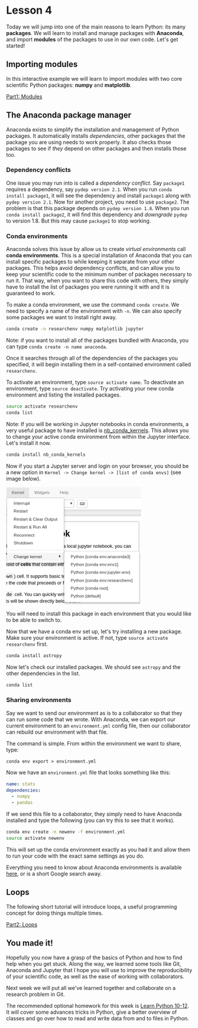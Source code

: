 # Lesson 4
Today we will jump into one of the main reasons to learn Python: its many **packages**. We will learn to install and manage packages with **Anaconda**, and import **modules** of the packages to use in our own code. Let's get started!

## Importing modules
In this interactive example we will learn to import modules with two core scientific Python packages: **numpy** and **matplotlib**.

[Part1: Modules](https://mybinder.org/v2/gh/cjtu/sci_coding/master?filepath=lessons%2Flesson4%2Fdata%2F1_Modules.ipynb)

## The Anaconda package manager
Anaconda exists to simplify the installation and management of Python packages. It automatically installs *dependencies*, other packages that the package you are using needs to work properly. It also checks those packages to see if *they* depend on other packages and then installs those too.

### Dependency conflicts
One issue you may run into is called a *dependency conflict*. Say `package1` requires a dependency, say `pydep version 2.1`. When you run `conda install package1`, it will see the dependency and install `package1` along with `pydep version 2.1`. Now for another project, you need to use `package2`. The problem is that this package depends on `pydep version 1.8`. When you run `conda install package2`, it will find this dependency and *downgrade* `pydep` to version 1.8. But this may cause `package1` to stop working.

### Conda environments
Anaconda solves this issue by allow us to create *virtual environments* call **conda environments**. This is a special installation of Anaconda that you can install specific packages to while keeping it separate from your other packages. This helps avoid dependency conflicts, and can allow you to keep your scientific code to the minimum number of packages necessary to run it. That way, when you want to share this code with others, they simply have to install the list of packages you were running it with and it is guaranteed to work.

To make a conda environment, we use the command `conda create`. We need to specify a name of the environment with `-n`. We can also specify some packages we want to install right away.

```bash
conda create -n researchenv numpy matplotlib jupyter
```

Note: if you want to install all of the packages bundled with Anaconda, you can type `conda create -n name anaconda`.

Once it searches through all of the dependencies of the packages you specified, it will begin installing them in a self-contained environment called `researchenv`.

To activate an environment, type `source activate name`. To deactivate an environment, type `source deactivate`. Try activating your new conda environment and listing the installed packages. 

```bash
source activate researchenv
conda list
```

Note: If you will be working in Jupyter notebooks in conda environments, a very useful package to have installed is [nb_conda_kernels](https://github.com/Anaconda-Platform/nb_conda_kernels). This allows you to change your active conda environment from within the Jupyter interface. Let's install it now.

```bash
conda install nb_conda_kernels
```

Now if you start a Jupyter server and login on your browser, you should be a new option in `Kernel -> Change kernel -> [list of conda envs]` (see image below).

![nb_conda_kernels](./data/nb_conda_kernels.png)

You will need to install this package in each environment that you would like to be able to switch to.

Now that we have a conda env set up, let's try installing a new package. Make sure your environment is active. If not, type `source activate researchenv` first.

```bash
conda install astropy
```

Now let's check our installed packages. We should see `astropy` and the other dependencies in the list.
```bash
conda list
```

### Sharing environments
Say we want to send our environment as is to a collaborator so that they can run some code that we wrote. With Anaconda, we can export our current environment to an `environment.yml` config file, then our collaborator can rebuild our environment with that file.

The command is simple. From within the environment we want to share, type:
```
conda env export > environment.yml
```

Now we have an `environment.yml` file that looks something like this:
```yaml
name: stats
dependencies:
  - numpy
  - pandas
```

If we send this file to a collaborator, they simply need to have Anaconda installed and type the following (you can try this to see that it works).
```bash
conda env create -n newenv -f environment.yml
source activate newenv
```

This will set up the conda environment exactly as you had it and allow them to run your code with the exact same settings as you do.

Everything you need to know about Anaconda environments is available [here](https://conda.io/docs/user-guide/tasks/manage-environments.html), or is a short Google search away.

## Loops
The following short tutorial will introduce loops, a useful programming concept for doing things multiple times.

[Part2: Loops](https://mybinder.org/v2/gh/cjtu/sci_coding/master?filepath=lessons%2Flesson4%2Fdata%2F2_Loops.ipynb)


## You made it!
Hopefully you now have a grasp of the basics of Python and how to find help when you get stuck. Along the way, we learned some tools like Git, Anaconda and Jupyter that I hope you will use to improve the reproducibility of your scientific code, as well as the ease of working with collaborators.  

Next week we will put all we've learned together and collaborate on a research problem in Git.

The recommended optional homework for this week is [Learn Python 10-12](https://www.codecademy.com/learn/learn-python). It will cover some advances tricks in Python, give a better overview of classes and go over how to read and write data from and to files in Python.